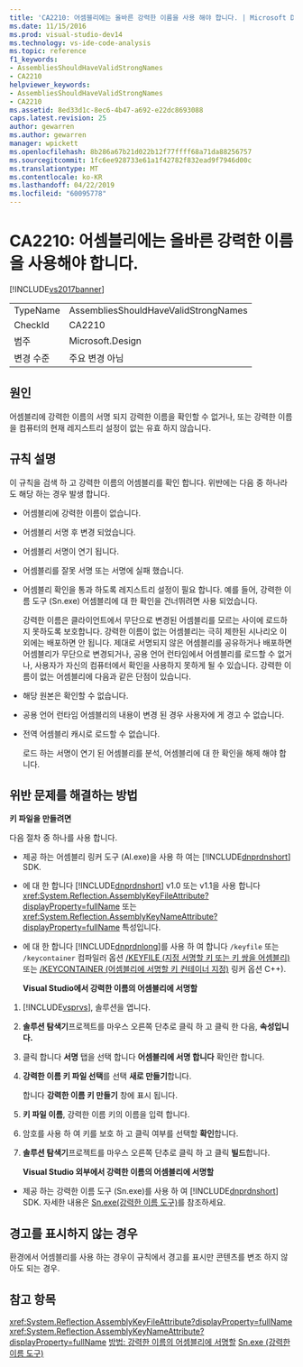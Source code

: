 ```yaml
---
title: 'CA2210: 어셈블리에는 올바른 강력한 이름을 사용 해야 합니다. | Microsoft Docs'
ms.date: 11/15/2016
ms.prod: visual-studio-dev14
ms.technology: vs-ide-code-analysis
ms.topic: reference
f1_keywords:
- AssembliesShouldHaveValidStrongNames
- CA2210
helpviewer_keywords:
- AssembliesShouldHaveValidStrongNames
- CA2210
ms.assetid: 8ed33d1c-8ec6-4b47-a692-e22dc8693088
caps.latest.revision: 25
author: gewarren
ms.author: gewarren
manager: wpickett
ms.openlocfilehash: 8b286a67b21d022b12f77ffff68a71da88256757
ms.sourcegitcommit: 1fc6ee928733e61a1f42782f832ead9f7946d00c
ms.translationtype: MT
ms.contentlocale: ko-KR
ms.lasthandoff: 04/22/2019
ms.locfileid: "60095778"
---
```

# <a name="ca2210-assemblies-should-have-valid-strong-names"></a>CA2210: 어셈블리에는 올바른 강력한 이름을 사용해야 합니다.
[!INCLUDE[vs2017banner](../includes/vs2017banner.md)]

|||
|-|-|
|TypeName|AssembliesShouldHaveValidStrongNames|
|CheckId|CA2210|
|범주|Microsoft.Design|
|변경 수준|주요 변경 아님|

## <a name="cause"></a>원인
 어셈블리에 강력한 이름의 서명 되지 강력한 이름을 확인할 수 없거나, 또는 강력한 이름을 컴퓨터의 현재 레지스트리 설정이 없는 유효 하지 않습니다.

## <a name="rule-description"></a>규칙 설명
 이 규칙을 검색 하 고 강력한 이름의 어셈블리를 확인 합니다. 위반에는 다음 중 하나라도 해당 하는 경우 발생 합니다.

- 어셈블리에 강력한 이름이 없습니다.

- 어셈블리 서명 후 변경 되었습니다.

- 어셈블리 서명이 연기 됩니다.

- 어셈블리를 잘못 서명 또는 서명에 실패 했습니다.

- 어셈블리 확인을 통과 하도록 레지스트리 설정이 필요 합니다. 예를 들어, 강력한 이름 도구 (Sn.exe) 어셈블리에 대 한 확인을 건너뛰려면 사용 되었습니다.

  강력한 이름은 클라이언트에서 무단으로 변경된 어셈블리를 모르는 사이에 로드하지 못하도록 보호합니다. 강력한 이름이 없는 어셈블리는 극히 제한된 시나리오 이외에는 배포하면 안 됩니다. 제대로 서명되지 않은 어셈블리를 공유하거나 배포하면 어셈블리가 무단으로 변경되거나, 공용 언어 런타임에서 어셈블리를 로드할 수 없거나, 사용자가 자신의 컴퓨터에서 확인을 사용하지 못하게 될 수 있습니다. 강력한 이름이 없는 어셈블리에 다음과 같은 단점이 있습니다.

- 해당 원본은 확인할 수 없습니다.

- 공용 언어 런타임 어셈블리의 내용이 변경 된 경우 사용자에 게 경고 수 없습니다.

- 전역 어셈블리 캐시로 로드할 수 없습니다.

  로드 하는 서명이 연기 된 어셈블리를 분석, 어셈블리에 대 한 확인을 해제 해야 합니다.

## <a name="how-to-fix-violations"></a>위반 문제를 해결하는 방법
 **키 파일을 만들려면**

 다음 절차 중 하나를 사용 합니다.

- 제공 하는 어셈블리 링커 도구 (Al.exe)을 사용 하 여는 [!INCLUDE[dnprdnshort](../includes/dnprdnshort-md.md)] SDK.

- 에 대 한 합니다 [!INCLUDE[dnprdnshort](../includes/dnprdnshort-md.md)] v1.0 또는 v1.1을 사용 합니다 <xref:System.Reflection.AssemblyKeyFileAttribute?displayProperty=fullName> 또는 <xref:System.Reflection.AssemblyKeyNameAttribute?displayProperty=fullName> 특성입니다.

- 에 대 한 합니다 [!INCLUDE[dnprdnlong](../includes/dnprdnlong-md.md)]를 사용 하 여 합니다 `/keyfile` 또는 `/keycontainer` 컴파일러 옵션 [/KEYFILE (지정 서명할 키 또는 키 쌍을 어셈블리)](http://msdn.microsoft.com/library/9b71f8c0-541c-4fe5-a0c7-9364f42ecb06) 또는 [/KEYCONTAINER (어셈블리에 서명할 키 컨테이너 지정)](http://msdn.microsoft.com/library/94882d12-b77a-49c7-96d0-18a31aee001e) 링커 옵션 C++).

  **Visual Studio에서 강력한 이름의 어셈블리에 서명할**

1. [!INCLUDE[vsprvs](../includes/vsprvs-md.md)], 솔루션을 엽니다.

2. **솔루션 탐색기**프로젝트를 마우스 오른쪽 단추로 클릭 하 고 클릭 한 다음, **속성입니다.**

3. 클릭 합니다 **서명** 탭을 선택 합니다 **어셈블리에 서명 합니다** 확인란 합니다.

4. **강력한 이름 키 파일 선택**를 선택 **새로 만들기**합니다.

    합니다 **강력한 이름 키 만들기** 창에 표시 됩니다.

5. **키 파일 이름**, 강력한 이름 키의 이름을 입력 합니다.

6. 암호를 사용 하 여 키를 보호 하 고 클릭 여부를 선택할 **확인**합니다.

7. **솔루션 탐색기**프로젝트를 마우스 오른쪽 단추로 클릭 하 고 클릭 **빌드**합니다.

   **Visual Studio 외부에서 강력한 이름의 어셈블리에 서명할**

- 제공 하는 강력한 이름 도구 (Sn.exe)를 사용 하 여 [!INCLUDE[dnprdnshort](../includes/dnprdnshort-md.md)] SDK. 자세한 내용은 [Sn.exe(강력한 이름 도구)](http://msdn.microsoft.com/library/c1d2b532-1b8e-4c7a-8ac5-53b801135ec6)를 참조하세요.

## <a name="when-to-suppress-warnings"></a>경고를 표시하지 않는 경우
 환경에서 어셈블리를 사용 하는 경우이 규칙에서 경고를 표시만 콘텐츠를 변조 하지 않아도 되는 경우.

## <a name="see-also"></a>참고 항목
 <xref:System.Reflection.AssemblyKeyFileAttribute?displayProperty=fullName> <xref:System.Reflection.AssemblyKeyNameAttribute?displayProperty=fullName>
 [방법: 강력한 이름의 어셈블리에 서명할](http://msdn.microsoft.com/library/2c30799a-a826-46b4-a25d-c584027a6c67) [Sn.exe (강력한 이름 도구)](http://msdn.microsoft.com/library/c1d2b532-1b8e-4c7a-8ac5-53b801135ec6)
